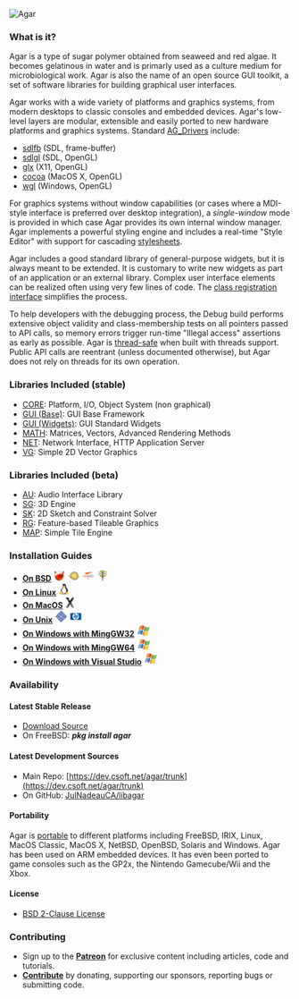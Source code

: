 ![Agar](mk/agar-logo.png)

### What is it?

Agar is a type of sugar polymer obtained from seaweed and red algae. It becomes gelatinous in water and is primarly used as a culture medium for microbiological work. Agar is also the name of an open source GUI toolkit, a set of software libraries for building graphical user interfaces.

Agar works with a wide variety of platforms and graphics systems, from modern desktops to classic consoles and embedded devices. Agar's low-level layers are modular, extensible and easily ported to new hardware platforms and graphics systems. Standard [AG_Drivers](https://libagar.org/man3/AG_Driver) include:

* [sdlfb](https://libagar.org/man3/AG_DriverSDLFB) (SDL, frame-buffer)
* [sdlgl](https://libagar.org/man3/AG_DriverSDLGL) (SDL, OpenGL)
* [glx](https://libagar.org/man3/AG_DriverGLX) (X11, OpenGL)
* [cocoa](https://libagar.org/man3/AG_DriverCocoa) (MacOS X, OpenGL)
* [wgl](https://libagar.org/man3/AG_DriverWGL) (Windows, OpenGL)

For graphics systems without window capabilities (or cases where a MDI-style interface is preferred over desktop integration), a _single-window_ mode is provided in which case Agar provides its own internal window manager. Agar implements a powerful styling engine and includes a real-time "Style Editor" with support for cascading [stylesheets](https://libagar.org/man3/AG_StyleSheet).

Agar includes a good standard library of general-purpose widgets, but it is always meant to be extended. It is customary to write new widgets as part of an application or an external library. Complex user interface elements can be realized often using very few lines of code. The [class registration interface](https://libagar.org/man3/AG_Object#CLASSES) simplifies the process.

To help developers with the debugging process, the Debug build performs extensive object validity and class-membership tests on all pointers passed to API calls, so memory errors trigger run-time "Illegal access" assertions as early as possible. Agar is [thread-safe](https://libagar.org/man3/AG_Threads) when built with threads support. Public API calls are reentrant (unless documented otherwise), but Agar does not rely on threads for its own operation.

### Libraries Included (stable)

* [CORE](https://libagar.org/man3/AG_Intro#AGAR-CORE): Platform, I/O, Object System (non graphical)
* [GUI (Base)](https://libagar.org/man3/AG_Intro#AGAR-GUI:_BASE_SYSTEM): GUI Base Framework
* [GUI (Widgets)](https://libagar.org/man3/AG_Intro#AGAR-GUI:_STANDARD_WIDGETS): GUI Standard Widgets
* [MATH](https://libagar.org/man3/AG_Intro#AGAR-MATH): Matrices, Vectors, Advanced Rendering Methods
* [NET](https://libagar.org/man3/AG_Intro#AGAR-NET): Network Interface, HTTP Application Server
* [VG](https://libagar.org/man3/AG_Intro#AGAR-VG): Simple 2D Vector Graphics

### Libraries Included (beta)

* [AU](https://libagar.org/man3/AG_Intro#AGAR-AU): Audio Interface Library
* [SG](https://libagar.org/man3/AG_Intro#AGAR-SG): 3D Engine
* [SK](https://libagar.org/man3/AG_Intro#AGAR-SK): 2D Sketch and Constraint Solver
* [RG](https://libagar.org/man3/AG_Intro#AGAR-RG): Feature-based Tileable Graphics
* [MAP](https://libagar.org/man3/AG_Intro#AGAR-MAP): Simple Tile Engine

### Installation Guides

- **[On BSD](https://libagar.org/docs/inst/bsd.html)** ![](img/bsd.png)
- **[On Linux](https://libagar.org/docs/inst/linux.html)** ![](img/linux.png)
- **[On MacOS](https://libagar.org/docs/inst/osx.html)** ![](img/osx.png)
- **[On Unix](https://libagar.org/docs/inst/unix.html)** ![](img/sunhp.png)
- **[On Windows with MingGW32](https://libagar.org/docs/inst/win-mingw.html)** ![](img/win.png)
- **[On Windows with MingGW64](https://libagar.org/docs/inst/win-mingw64.html)** ![](img/win.png)
- **[On Windows with Visual Studio](https://libagar.org/docs/inst/win-vs.html)** ![](img/win.png)

### Availability

#### Latest Stable Release

* [Download Source](https://libagar.org/download.html#stable)
* On FreeBSD: ***pkg install agar***

#### Latest Development Sources

* Main Repo: [https://dev.csoft.net/agar/trunk](https://dev.csoft.net/agar/trunk)
* On GitHub: [JulNadeauCA/libagar](https://github.com/JulNadeauCA/libagar)

#### Portability

Agar is [portable](https://libagar.org/portable.html) to different platforms including FreeBSD, IRIX, Linux, MacOS Classic, MacOS X, NetBSD, OpenBSD, Solaris and Windows. Agar has been used on ARM embedded devices. It has even been ported to game consoles such as the GP2x, the Nintendo Gamecube/Wii and the Xbox.

#### License

* [BSD 2-Clause License](https://libagar.org/license.html)

### Contributing

* Sign up to the [**Patreon**](https://patreon.com/libagar) for exclusive content including articles, code and tutorials.
* [**Contribute**](https://libagar.org/contribute.html) by donating, supporting our sponsors, reporting bugs or submitting code.

